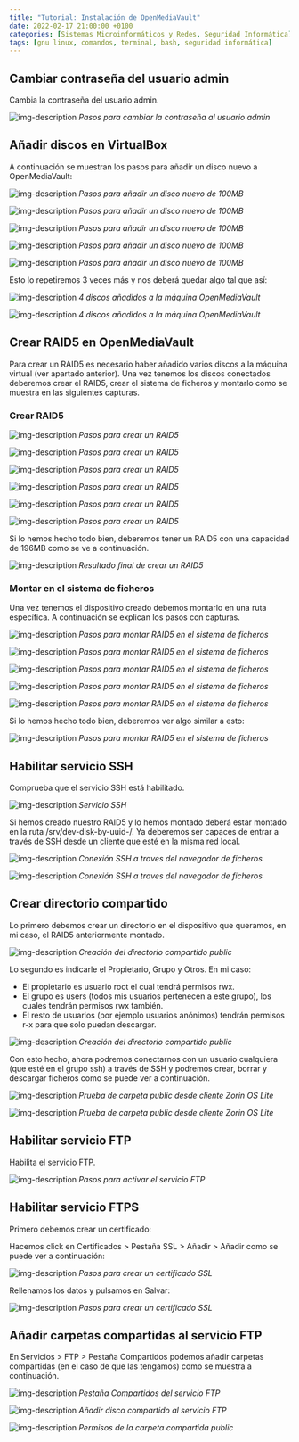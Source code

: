 ```yaml
---
title: "Tutorial: Instalación de OpenMediaVault"
date: 2022-02-17 21:00:00 +0100
categories: [Sistemas Microinformáticos y Redes, Seguridad Informática]
tags: [gnu linux, comandos, terminal, bash, seguridad informática]
---
```


## Cambiar contraseña del usuario admin

Cambia la contraseña del usuario admin.

![img-description](/assets/img/tutorial-instalacion-openmediavault/omv-password.png)
_Pasos para cambiar la contraseña al usuario admin_

## Añadir discos en VirtualBox

A continuación se muestran los pasos para añadir un disco nuevo a OpenMediaVault:

![img-description](/assets/img/tutorial-configuracion-openmediavault/anadirDisco1.png)
_Pasos para añadir un disco nuevo de 100MB_

![img-description](/assets/img/tutorial-configuracion-openmediavault/anadirDisco2.png)
_Pasos para añadir un disco nuevo de 100MB_

![img-description](/assets/img/tutorial-configuracion-openmediavault/anadirDisco3.png)
_Pasos para añadir un disco nuevo de 100MB_

![img-description](/assets/img/tutorial-configuracion-openmediavault/anadirDisco4.png)
_Pasos para añadir un disco nuevo de 100MB_

![img-description](/assets/img/tutorial-configuracion-openmediavault/anadirDisco5.png)
_Pasos para añadir un disco nuevo de 100MB_

Esto lo repetiremos 3 veces más y nos deberá quedar algo tal que así:

![img-description](/assets/img/tutorial-configuracion-openmediavault/anadirDisco6.png)
_4 discos añadidos a la máquina OpenMediaVault_

![img-description](/assets/img/tutorial-configuracion-openmediavault/anadirDisco7.png)
_4 discos añadidos a la máquina OpenMediaVault_

## Crear RAID5 en OpenMediaVault

Para crear un RAID5 es necesario haber añadido varios discos a la máquina virtual (ver apartado anterior). Una vez tenemos los discos conectados deberemos crear el RAID5, crear el sistema de ficheros y montarlo como se muestra en las siguientes capturas.

### Crear RAID5

![img-description](/assets/img/tutorial-configuracion-openmediavault/raid1.png)
_Pasos para crear un RAID5_

![img-description](/assets/img/tutorial-configuracion-openmediavault/raid2.png)
_Pasos para crear un RAID5_

![img-description](/assets/img/tutorial-configuracion-openmediavault/raid3.png)
_Pasos para crear un RAID5_

![img-description](/assets/img/tutorial-configuracion-openmediavault/raid4.png)
_Pasos para crear un RAID5_

![img-description](/assets/img/tutorial-configuracion-openmediavault/raid5.png)
_Pasos para crear un RAID5_

![img-description](/assets/img/tutorial-configuracion-openmediavault/raid6.png)
_Pasos para crear un RAID5_

Si lo hemos hecho todo bien, deberemos tener un RAID5 con una capacidad de 196MB como se ve a continuación.

![img-description](/assets/img/tutorial-configuracion-openmediavault/raid7.png)
_Resultado final de crear un RAID5_

### Montar en el sistema de ficheros

Una vez tenemos el dispositivo creado debemos montarlo en una ruta específica. A continuación se explican los pasos con capturas.

![img-description](/assets/img/tutorial-configuracion-openmediavault/raid8.png)
_Pasos para montar RAID5 en el sistema de ficheros_

![img-description](/assets/img/tutorial-configuracion-openmediavault/raid9.png)
_Pasos para montar RAID5 en el sistema de ficheros_

![img-description](/assets/img/tutorial-configuracion-openmediavault/raid10.png)
_Pasos para montar RAID5 en el sistema de ficheros_

![img-description](/assets/img/tutorial-configuracion-openmediavault/raid11.png)
_Pasos para montar RAID5 en el sistema de ficheros_

![img-description](/assets/img/tutorial-configuracion-openmediavault/raid13.png)
_Pasos para montar RAID5 en el sistema de ficheros_

Si lo hemos hecho todo bien, deberemos ver algo similar a esto:

![img-description](/assets/img/tutorial-configuracion-openmediavault/raid12.png)
_Pasos para montar RAID5 en el sistema de ficheros_

## Habilitar servicio SSH

Comprueba que el servicio SSH está habilitado.

![img-description](/assets/img/tutorial-instalacion-openmediavault/omv-ssh.png)
_Servicio SSH_

Si hemos creado nuestro RAID5 y lo hemos montado deberá estar montado en la ruta /srv/dev-disk-by-uuid-<uuid>/. Ya deberemos ser capaces de entrar a través de SSH desde un cliente que esté en la misma red local.

![img-description](/assets/img/tutorial-configuracion-openmediavault/raid14.png)
_Conexión SSH a traves del navegador de ficheros_

![img-description](/assets/img/tutorial-configuracion-openmediavault/raid15.png)
_Conexión SSH a traves del navegador de ficheros_

## Crear directorio compartido

Lo primero debemos crear un directorio en el dispositivo que queramos, en mi caso, el RAID5 anteriormente montado.

![img-description](/assets/img/tutorial-configuracion-openmediavault/shared1.png)
_Creación del directorio compartido public_

Lo segundo es indicarle el Propietario, Grupo y Otros. En mi caso:

- El propietario es usuario root el cual tendrá permisos rwx.
- El grupo es users (todos mis usuarios pertenecen a este grupo), los cuales tendrán permisos rwx también.
- El resto de usuarios (por ejemplo usuarios anónimos) tendrán permisos r-x para que solo puedan descargar.

![img-description](/assets/img/tutorial-configuracion-openmediavault/shared2.png)
_Creación del directorio compartido public_

Con esto hecho, ahora podremos conectarnos con un usuario cualquiera (que esté en el grupo ssh) a través de SSH y podremos crear, borrar y descargar ficheros como se puede ver a continuación.

![img-description](/assets/img/tutorial-configuracion-openmediavault/shared3.png)
_Prueba de carpeta public desde cliente Zorin OS Lite_

![img-description](/assets/img/tutorial-configuracion-openmediavault/shared4.png)
_Prueba de carpeta public desde cliente Zorin OS Lite_

## Habilitar servicio FTP

Habilita el servicio FTP.

![img-description](/assets/img/tutorial-instalacion-openmediavault/omv-ftp.png)
_Pasos para activar el servicio FTP_

## Habilitar servicio FTPS

Primero debemos crear un certificado:

Hacemos click en Certificados > Pestaña SSL > Añadir > Añadir como se puede ver a continuación:

![img-description](/assets/img/tutorial-configuracion-openmediavault/ftps2.png)
_Pasos para crear un certificado SSL_

Rellenamos los datos y pulsamos en Salvar:

![img-description](/assets/img/tutorial-configuracion-openmediavault/ftps3.png)
_Pasos para crear un certificado SSL_

## Añadir carpetas compartidas al servicio FTP

En Servicios > FTP > Pestaña Compartidos podemos añadir carpetas compartidas (en el caso de que las tengamos) como se muestra a continuación.

![img-description](/assets/img/tutorial-configuracion-openmediavault/ftps4.png)
_Pestaña Compartidos del servicio FTP_

![img-description](/assets/img/tutorial-configuracion-openmediavault/ftps5.png)
_Añadir disco compartido al servicio FTP_

![img-description](/assets/img/tutorial-configuracion-openmediavault/ftps6.png)
_Permisos de la carpeta compartida public_


